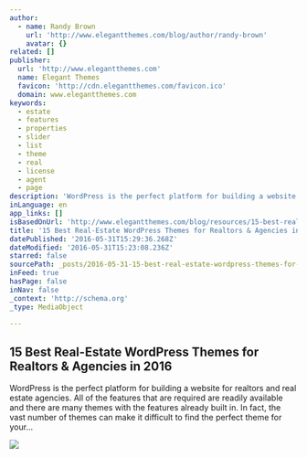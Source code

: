 ```yaml
---
author:
  - name: Randy Brown
    url: 'http://www.elegantthemes.com/blog/author/randy-brown'
    avatar: {}
related: []
publisher:
  url: 'http://www.elegantthemes.com'
  name: Elegant Themes
  favicon: 'http://cdn.elegantthemes.com/favicon.ico'
  domain: www.elegantthemes.com
keywords:
  - estate
  - features
  - properties
  - slider
  - list
  - theme
  - real
  - license
  - agent
  - page
description: 'WordPress is the perfect platform for building a website for realtors and real estate agencies. All of the features that are required are readily available and there are many themes with the features already built in. In fact, the vast number of themes can make it difficult to find the perfect theme for your...'
inLanguage: en
app_links: []
isBasedOnUrl: 'http://www.elegantthemes.com/blog/resources/15-best-real-estate-wordpress-themes-for-realtors-agencies-in-2016?utm_source=Elegant+Themes&utm_campaign=cc237d4824-RSS_EMAIL_CAMPAIGN&utm_medium=email&utm_term=0_c886a2fc0a-cc237d4824-49844245'
title: '15 Best Real-Estate WordPress Themes for Realtors & Agencies in 2016'
datePublished: '2016-05-31T15:29:36.268Z'
dateModified: '2016-05-31T15:23:08.236Z'
starred: false
sourcePath: _posts/2016-05-31-15-best-real-estate-wordpress-themes-for-realtors-and-agencies.md
inFeed: true
hasPage: false
inNav: false
_context: 'http://schema.org'
_type: MediaObject

---
```

<article style=""><h1>15 Best Real-Estate WordPress Themes for Realtors &amp; Agencies in 2016</h1><p>WordPress is the perfect platform for building a website for realtors and real estate agencies. All of the features that are required are readily available and there are many themes with the features already built in. In fact, the vast number of themes can make it difficult to find the perfect theme for your...</p><img src="http://cdn.elegantthemes.com/blog/wp-content/uploads/2016/05/best-real-estate-wordpress-themes.png" /></article>